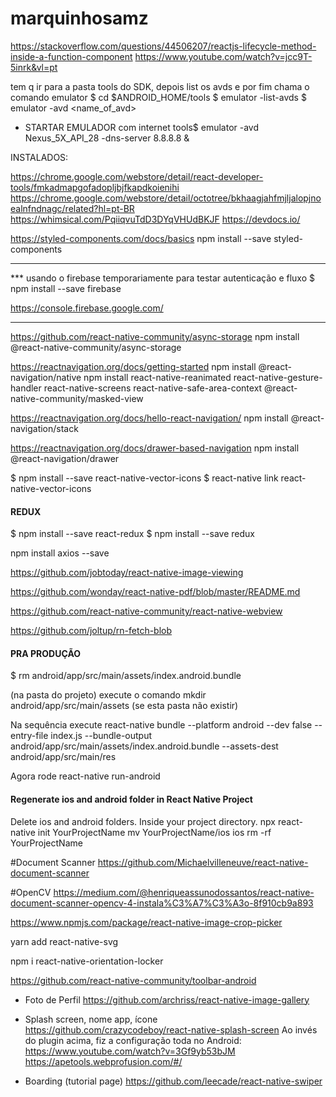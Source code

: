 # marquinhosamz

https://stackoverflow.com/questions/44506207/reactjs-lifecycle-method-inside-a-function-component
https://www.youtube.com/watch?v=jcc9T-5inrk&vl=pt

tem q ir para a pasta tools do SDK, depois list os avds e por fim chama o comando emulator
$ cd $ANDROID_HOME/tools
$ emulator -list-avds
$ emulator -avd <name_of_avd>

- STARTAR EMULADOR com internet
tools$ emulator -avd Nexus_5X_API_28 -dns-server 8.8.8.8 &


INSTALADOS:

https://chrome.google.com/webstore/detail/react-developer-tools/fmkadmapgofadopljbjfkapdkoienihi
https://chrome.google.com/webstore/detail/octotree/bkhaagjahfmjljalopjnoealnfndnagc/related?hl=pt-BR
https://whimsical.com/PqiiqvuTdD3DYqVHUdBKJF
https://devdocs.io/

  https://styled-components.com/docs/basics
    npm install --save styled-components
_________________________________________________________________________
*** usando o firebase temporariamente para testar autenticação e fluxo
$ npm install --save firebase

https://console.firebase.google.com/
_________________________________________________________________________

https://github.com/react-native-community/async-storage
npm install @react-native-community/async-storage

https://reactnavigation.org/docs/getting-started
npm install @react-navigation/native
npm install react-native-reanimated react-native-gesture-handler react-native-screens react-native-safe-area-context @react-native-community/masked-view

https://reactnavigation.org/docs/hello-react-navigation/
npm install @react-navigation/stack

https://reactnavigation.org/docs/drawer-based-navigation
npm install @react-navigation/drawer

$ npm install --save react-native-vector-icons
$ react-native link react-native-vector-icons

#### REDUX
  $ npm install --save react-redux
  $ npm install --save redux

npm install axios --save

https://github.com/jobtoday/react-native-image-viewing

https://github.com/wonday/react-native-pdf/blob/master/README.md

https://github.com/react-native-community/react-native-webview

https://github.com/joltup/rn-fetch-blob


#### PRA PRODUÇÃO
$ rm android/app/src/main/assets/index.android.bundle


(na pasta do projeto) execute o comando
mkdir android/app/src/main/assets (se esta pasta não existir)

Na sequência execute
react-native bundle --platform android --dev false --entry-file index.js --bundle-output android/app/src/main/assets/index.android.bundle --assets-dest android/app/src/main/res

Agora rode react-native run-android

#### Regenerate ios and android folder in React Native Project
Delete ios and android folders.
Inside your project directory.
npx react-native init YourProjectName
mv YourProjectName/ios ios
rm -rf YourProjectName

#Document Scanner
https://github.com/Michaelvilleneuve/react-native-document-scanner

#OpenCV
https://medium.com/@henriqueassunodossantos/react-native-document-scanner-opencv-4-instala%C3%A7%C3%A3o-8f910cb9a893

https://www.npmjs.com/package/react-native-image-crop-picker

yarn add react-native-svg

npm i react-native-orientation-locker

https://github.com/react-native-community/toolbar-android

- Foto de Perfil
https://github.com/archriss/react-native-image-gallery

- Splash screen, nome app, ícone
https://github.com/crazycodeboy/react-native-splash-screen
Ao invés do plugin acima, fiz a configuração toda no Android:
https://www.youtube.com/watch?v=3Gf9yb53bJM
  https://apetools.webprofusion.com/#/

- Boarding (tutorial page)
https://github.com/leecade/react-native-swiper